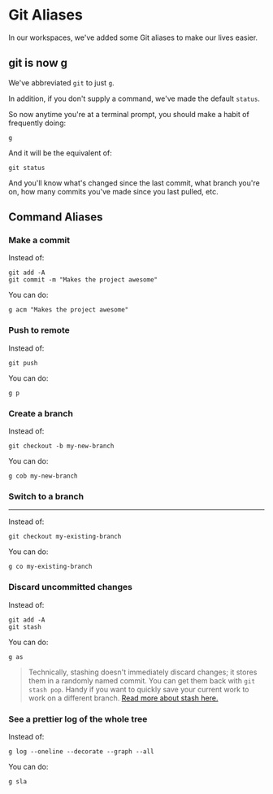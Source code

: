 # Git Aliases

In our workspaces, we've added some Git aliases to make our lives easier.

## git is now g

We've abbreviated `git` to just `g`.

In addition, if you don't supply a command, we've made the default `status`.

So now anytime you're at a terminal prompt, you should make a habit of frequently doing:

```
g
```

And it will be the equivalent of:

```
git status
```

And you'll know what's changed since the last commit, what branch you're on, how many commits you've made since you last pulled, etc.

## Command Aliases

### Make a commit

Instead of:

```
git add -A
git commit -m "Makes the project awesome"
```

You can do:

```
g acm "Makes the project awesome"
```

### Push to remote

Instead of:

```
git push
```

You can do:

```
g p
```

### Create a branch

Instead of:

```
git checkout -b my-new-branch
```

You can do:

```
g cob my-new-branch
```

### Switch to a branch

---

Instead of:

```
git checkout my-existing-branch
```

You can do:

```
g co my-existing-branch
```

### Discard uncommitted changes

Instead of:

```
git add -A
git stash
```

You can do:

```
g as
```

> Technically, stashing doesn't immediately discard changes; it stores them in a randomly named commit. You can get them back with `git stash pop`. Handy if you want to quickly save your current work to work on a different branch. [Read more about stash here.](https://git-scm.com/book/en/v2/Git-Tools-Stashing-and-Cleaning)

### See a prettier log of the whole tree

Instead of:

```
g log --oneline --decorate --graph --all
```

You can do:

```
g sla
```
